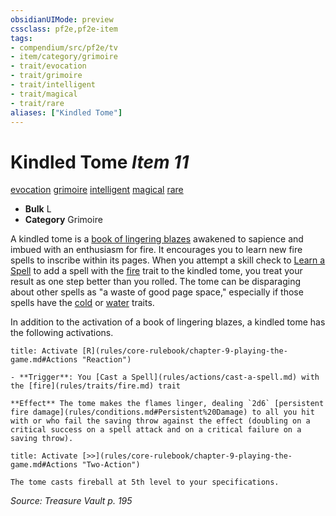 ```yaml
---
obsidianUIMode: preview
cssclass: pf2e,pf2e-item
tags:
- compendium/src/pf2e/tv
- item/category/grimoire
- trait/evocation
- trait/grimoire
- trait/intelligent
- trait/magical
- trait/rare
aliases: ["Kindled Tome"]
---
```

# Kindled Tome *Item 11*  
[evocation](rules/traits/evocation.md)  [grimoire](rules/traits/grimoire-som.md)  [intelligent](rules/traits/intelligent-gmg.md)  [magical](rules/traits/magical.md)  [rare](rules/traits/rare.md)  

- **Bulk** L
- **Category** Grimoire

A kindled tome is a [book of lingering blazes](compendium/equipment/items/book-of-lingering-blaze-som.md) awakened to sapience and imbued with an enthusiasm for fire. It encourages you to learn new fire spells to inscribe within its pages. When you attempt a skill check to [Learn a Spell](rules/actions/learn-a-spell.md) to add a spell with the [fire](rules/traits/fire.md) trait to the kindled tome, you treat your result as one step better than you rolled. The tome can be disparaging about other spells as "a waste of good page space," especially if those spells have the [cold](rules/traits/cold.md) or [water](rules/traits/water.md) traits.

In addition to the activation of a book of lingering blazes, a kindled tome has the following activations.

```ad-embed-ability
title: Activate [R](rules/core-rulebook/chapter-9-playing-the-game.md#Actions "Reaction")

- **Trigger**: You [Cast a Spell](rules/actions/cast-a-spell.md) with the [fire](rules/traits/fire.md) trait

**Effect** The tome makes the flames linger, dealing `2d6` [persistent fire damage](rules/conditions.md#Persistent%20Damage) to all you hit with or who fail the saving throw against the effect (doubling on a critical success on a spell attack and on a critical failure on a saving throw).
```

```ad-embed-ability
title: Activate [>>](rules/core-rulebook/chapter-9-playing-the-game.md#Actions "Two-Action")

The tome casts fireball at 5th level to your specifications.
```

*Source: Treasure Vault p. 195*